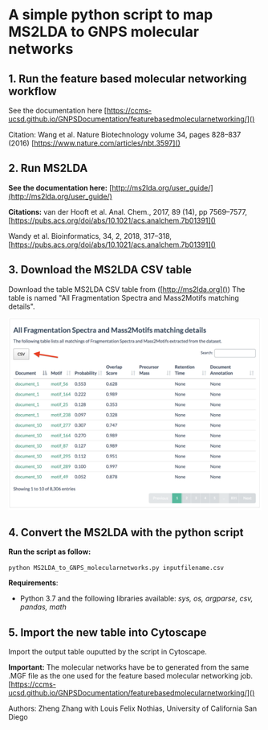 # A simple python script to map MS2LDA to GNPS molecular networks

## 1. Run the feature based molecular networking workflow
See the documentation here
[https://ccms-ucsd.github.io/GNPSDocumentation/featurebasedmolecularnetworking/]()

Citation: Wang et al. Nature Biotechnology volume 34, pages 828–837 (2016) [https://www.nature.com/articles/nbt.3597]()

## 2. Run MS2LDA
**See the documentation here:**
[http://ms2lda.org/user_guide/](http://ms2lda.org/user_guide/)

**Citations:**
van der Hooft et al. Anal. Chem., 2017, 89 (14), pp 7569–7577, [https://pubs.acs.org/doi/abs/10.1021/acs.analchem.7b01391]()

Wandy et al. Bioinformatics, 34, 2, 2018, 317–318, [https://pubs.acs.org/doi/abs/10.1021/acs.analchem.7b01391]()

## 3. Download the MS2LDA CSV table
Download the table MS2LDA CSV table from ([http://ms2lda.org]()) 
The table is named "All Fragmentation Spectra and Mass2Motifs matching details".

<img src="img/screenshot_mass2motif.png"/>

## 4. Convert the MS2LDA with the python script
**Run the script as follow:**

`python MS2LDA_to_GNPS_molecularnetworks.py inputfilename.csv`

**Requirements**:
- Python 3.7 and the following libraries available: *sys, os, argparse, csv, pandas, math*

## 5. Import the new table into Cytoscape
Import the output table ouputted by the script in Cytoscape. 

**Important:** The molecular networks have be to generated from the same .MGF file as the one used for the feature based molecular networking job.
[https://ccms-ucsd.github.io/GNPSDocumentation/featurebasedmolecularnetworking/]()

Authors: 
Zheng Zhang with Louis Felix Nothias, University of California San Diego

